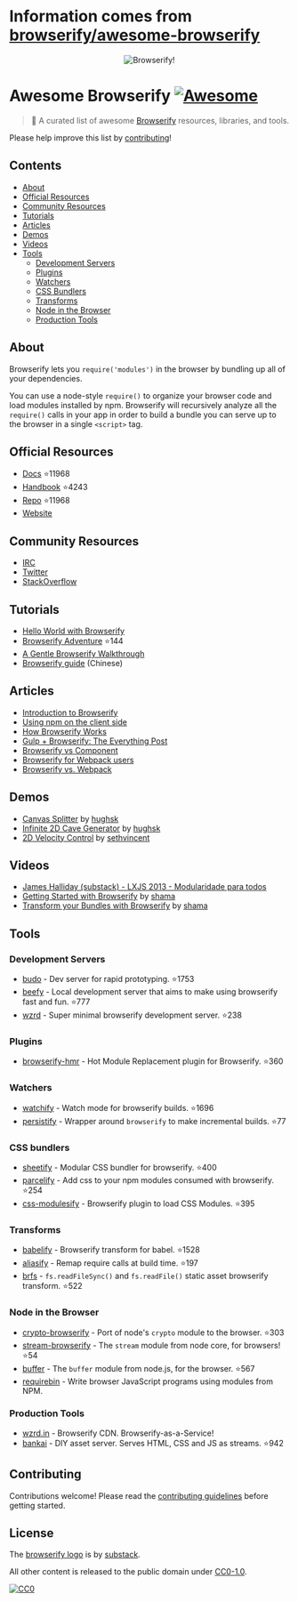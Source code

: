 # Information comes from [browserify/awesome-browserify](https://github.com/browserify/awesome-browserify)
<div align="center"><img src="browserify.png" alt="Browserify!"></div>

# Awesome Browserify [![Awesome](https://cdn.rawgit.com/sindresorhus/awesome/d7305f38d29fed78fa85652e3a63e154dd8e8829/media/badge.svg)](https://github.com/sindresorhus/awesome)

> :crystal_ball: A curated list of awesome [Browserify](https://github.com/substack/node-browserify) resources, libraries, and tools.

Please help improve this list by [contributing](contributing.md)!

## Contents

- [About](#about)
- [Official Resources](#official-resources)
- [Community Resources](#community-resources)
- [Tutorials](#tutorials)
- [Articles](#articles)
- [Demos](#demos)
- [Videos](#videos)
- [Tools](#tools)
  - [Development Servers](#development-servers)
  - [Plugins](#plugins)
  - [Watchers](#watchers)
  - [CSS Bundlers](#css-bundlers)
  - [Transforms](#transforms)
  - [Node in the Browser](#node-in-the-browser)
  - [Production Tools](#production-tools)

## About

Browserify lets you `require('modules')` in the browser by bundling up all of your dependencies.

You can use a node-style `require()` to organize your browser code and load modules installed by npm. Browserify will recursively analyze all the `require()` calls in your app in order to build a bundle you can serve up to the browser in a single `<script>` tag.

## Official Resources

- [Docs](https://github.com/substack/node-browserify#usage) :star:11968
- [Handbook](https://github.com/substack/browserify-handbook) :star:4243
- [Repo](https://github.com/substack/node-browserify) :star:11968
- [Website](http://browserify.org/)

## Community Resources

- [IRC](http://webchat.freenode.net/?channels=browserify)
- [Twitter](http://twitter.com/browserify)
- [StackOverflow](http://stackoverflow.com/questions/tagged/browserify)

## Tutorials

- [Hello World with Browserify](http://browserify.org/#middle-section)
- [Browserify Adventure](https://github.com/workshopper/browserify-adventure) :star:144
- [A Gentle Browserify Walkthrough](https://ponyfoo.com/articles/a-gentle-browserify-walkthrough)
- [Browserify guide](http://zhaoda.net/2015/10/16/browserify-guide/) (Chinese)

## Articles

- [Introduction to Browserify](https://writingjavascript.org/posts/introduction-to-browserify)
- [Using npm on the client side](http://dontkry.com/posts/code/using-npm-on-the-client-side.html)
- [How Browserify Works](http://benclinkinbeard.com/posts/how-browserify-works/)
- [Gulp + Browserify: The Everything Post](https://www.viget.com/articles/gulp-browserify-starter-faq)
- [Browserify vs Component](http://www.forbeslindesay.co.uk/post/44144487088/browserify-vs-component)
- [Browserify for Webpack users](https://gist.github.com/substack/68f8d502be42d5cd4942)
- [Browserify vs. Webpack](https://mattdesl.svbtle.com/browserify-vs-webpack)

## Demos

- [Canvas Splitter](http://requirebin.com/?gist=maxogden/9576799) by [hughsk](http://github.com/hughsk)
- [Infinite 2D Cave Generator](http://requirebin.com/?gist=maxogden/9557700) by [hughsk](http://github.com/hughsk)
- [2D Velocity Control](http://requirebin.com/?gist=maxogden/9557776) by [sethvincent](http://github.com/sethvincent)

## Videos

- [James Halliday (substack) - LXJS 2013 - Modularidade para todos](https://www.youtube.com/watch?v=DCQNm6yiZh0)
- [Getting Started with Browserify](https://www.youtube.com/watch?v=CTAa8IcQh1U) by [shama](https://github.com/shama/)
- [Transform your Bundles with Browserify](https://www.youtube.com/watch?v=Uk2bgp8OLT8) by [shama](https://github.com/shama/)

## Tools

### Development Servers

- [budo](https://github.com/mattdesl/budo) - Dev server for rapid prototyping. :star:1753
- [beefy](https://github.com/chrisdickinson/beefy) - Local development server that aims to make using browserify fast and fun. :star:777
- [wzrd](https://github.com/maxogden/wzrd) - Super minimal browserify development server. :star:238

### Plugins

- [browserify-hmr](https://github.com/AgentME/browserify-hmr) - Hot Module Replacement plugin for Browserify. :star:360

### Watchers

- [watchify](https://github.com/substack/watchify) - Watch mode for browserify builds. :star:1696
- [persistify](https://github.com/royriojas/persistify) - Wrapper around `browserify` to make incremental builds. :star:77

### CSS bundlers

- [sheetify](https://github.com/stackcss/sheetify) - Modular CSS bundler for browserify. :star:400
- [parcelify](https://github.com/rotundasoftware/parcelify) - Add css to your npm modules consumed with browserify. :star:254
- [css-modulesify](https://github.com/css-modules/css-modulesify) - Browserify plugin to load CSS Modules. :star:395

### Transforms

- [babelify](https://github.com/babel/babelify) - Browserify transform for babel. :star:1528
- [aliasify](https://github.com/benbria/aliasify) - Remap require calls at build time. :star:197
- [brfs](https://github.com/substack/brfs) - `fs.readFileSync()` and `fs.readFile()` static asset browserify transform. :star:522

### Node in the Browser

- [crypto-browserify](https://github.com/crypto-browserify/crypto-browserify) - Port of node's `crypto` module to the browser. :star:303
- [stream-browserify](https://github.com/substack/stream-browserify) - The `stream` module from node core, for browsers! :star:54
- [buffer](https://github.com/feross/buffer) - The `buffer` module from node.js, for the browser. :star:567
- [requirebin](http://requirebin.com/) - Write browser JavaScript programs using modules from NPM.

### Production Tools

- [wzrd.in](https://wzrd.in/) - Browserify CDN. Browserify-as-a-Service!
- [bankai](https://github.com/yoshuawuyts/bankai) - DIY asset server. Serves HTML, CSS and JS as streams. :star:942

## Contributing

Contributions welcome! Please read the [contributing guidelines](contributing.md) before getting started.

## License

The [browserify logo](browserify.png) is by [substack](https://github.com/substack).

All other content is released to the public domain under [CC0-1.0](https://spdx.org/licenses/CC0-1.0.html).

[![CC0](http://mirrors.creativecommons.org/presskit/buttons/88x31/svg/cc-zero.svg)](https://creativecommons.org/publicdomain/zero/1.0/)

